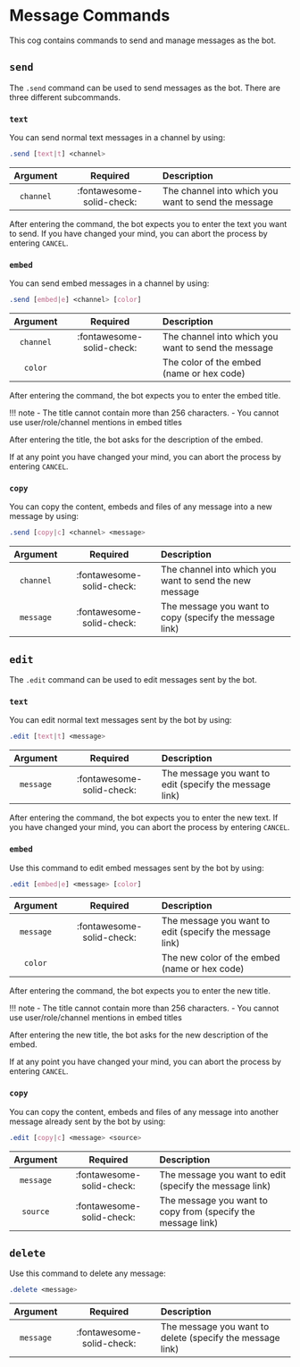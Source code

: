 # Message Commands

This cog contains commands to send and manage messages as the bot.


## `send`

The `.send` command can be used to send messages as the bot. There are three different subcommands.


### `text`

You can send normal text messages in a channel by using:

```css
.send [text|t] <channel>
```

|Argument|Required|Description|
|:------:|:------:|:----------|
|`channel`|:fontawesome-solid-check:|The channel into which you want to send the message|

After entering the command, the bot expects you to enter the text you want to send. If you have changed your mind, you can abort the process by entering `CANCEL`.


### `embed`

You can send embed messages in a channel by using:

```css
.send [embed|e] <channel> [color]
```

|Argument|Required|Description|
|:------:|:------:|:----------|
|`channel`|:fontawesome-solid-check:|The channel into which you want to send the message|
|`color`||The color of the embed (name or hex code)|

After entering the command, the bot expects you to enter the embed title.

!!! note
    - The title cannot contain more than 256 characters.
    - You cannot use user/role/channel mentions in embed titles

After entering the title, the bot asks for the description of the embed.

If at any point you have changed your mind, you can abort the process by entering `CANCEL`.


### `copy`

You can copy the content, embeds and files of any message into a new message by using:

```css
.send [copy|c] <channel> <message>
```

|Argument|Required|Description|
|:------:|:------:|:----------|
|`channel`|:fontawesome-solid-check:|The channel into which you want to send the new message|
|`message`|:fontawesome-solid-check:|The message you want to copy (specify the message link)|


## `edit`

The `.edit` command can be used to edit messages sent by the bot.


### `text`

You can edit normal text messages sent by the bot by using:

```css
.edit [text|t] <message>
```

|Argument|Required|Description|
|:------:|:------:|:----------|
|`message`|:fontawesome-solid-check:|The message you want to edit (specify the message link)|

After entering the command, the bot expects you to enter the new text. If you have changed your mind, you can abort the process by entering `CANCEL`.


### `embed`

Use this command to edit embed messages sent by the bot by using:

```css
.edit [embed|e] <message> [color]
```

|Argument|Required|Description|
|:------:|:------:|:----------|
|`message`|:fontawesome-solid-check:|The message you want to edit (specify the message link)|
|`color`||The new color of the embed (name or hex code)|

After entering the command, the bot expects you to enter the new title.

!!! note
    - The title cannot contain more than 256 characters.
    - You cannot use user/role/channel mentions in embed titles

After entering the new title, the bot asks for the new description of the embed.

If at any point you have changed your mind, you can abort the process by entering `CANCEL`.


### `copy`

You can copy the content, embeds and files of any message into another message already sent by the bot by using:

```css
.edit [copy|c] <message> <source>
```

|Argument|Required|Description|
|:------:|:------:|:----------|
|`message`|:fontawesome-solid-check:|The message you want to edit (specify the message link)|
|`source`|:fontawesome-solid-check:|The message you want to copy from (specify the message link)|


## `delete`

Use this command to delete any message:

```css
.delete <message>
```

|Argument|Required|Description|
|:------:|:------:|:----------|
|`message`|:fontawesome-solid-check:|The message you want to delete (specify the message link)|
